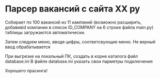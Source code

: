 # Парсер вакансий с сайта ХХ ру
Собирает по 100 вакансий из 11 кампаний (возможно расширить, добавивid компании в список ID_COMPANY на 6 строке файла main.py) таблицы загружаются автоматически.

Затем следуем меню, вводя цифры, соответсвующие меню. Не верный ввод обрабатывается

При выгрезке на локальный ПК, создать в корне каталога файл database.ini В файле database.ini указать свои парметры подключения

Хорошего прасинга!
